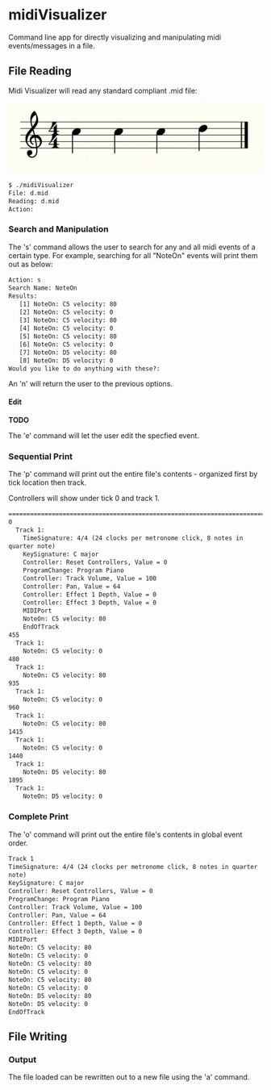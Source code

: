 # midiVisualizer
Command line app for directly visualizing and manipulating midi events/messages in a file.

## File Reading

Midi Visualizer will read any standard compliant .mid file: 

![alt-text](https://github.com/jaredheddinger/midiVisualizer/blob/master/Resources/SampleScore.png)
```
$ ./midiVisualizer 
File: d.mid
Reading: d.mid
Action:
```

### Search and Manipulation

The 's' command allows the user to search for any and all midi events of a certain type. For example, searching for all "NoteOn" events will print them out as below: 

```
Action: s
Search Name: NoteOn
Results: 
   [1] NoteOn: C5 velocity: 80
   [2] NoteOn: C5 velocity: 0
   [3] NoteOn: C5 velocity: 80
   [4] NoteOn: C5 velocity: 0
   [5] NoteOn: C5 velocity: 80
   [6] NoteOn: C5 velocity: 0
   [7] NoteOn: D5 velocity: 80
   [8] NoteOn: D5 velocity: 0
Would you like to do anything with these?: 
```

An 'n' will return the user to the previous options. 

#### Edit 

**TODO**

The 'e' command will let the user edit the specfied event. 

### Sequential Print 
The 'p' command will print out the entire file's contents - organized first by tick location then track. 

Controllers will show under tick 0 and track 1. 

```
================================================================================
0    
  Track 1:
    TimeSignature: 4/4 (24 clocks per metronome click, 8 notes in quarter note)
    KeySignature: C major
    Controller: Reset Controllers, Value = 0
    ProgramChange: Program Piano
    Controller: Track Volume, Value = 100
    Controller: Pan, Value = 64
    Controller: Effect 1 Depth, Value = 0
    Controller: Effect 3 Depth, Value = 0
    MIDIPort
    NoteOn: C5 velocity: 80
    EndOfTrack
455 
  Track 1:
    NoteOn: C5 velocity: 0
480 
  Track 1:
    NoteOn: C5 velocity: 80
935 
  Track 1:
    NoteOn: C5 velocity: 0
960 
  Track 1:
    NoteOn: C5 velocity: 80
1415
  Track 1:
    NoteOn: C5 velocity: 0
1440
  Track 1:
    NoteOn: D5 velocity: 80
1895
  Track 1:
    NoteOn: D5 velocity: 0
```

### Complete Print 

The 'o' command will print out the entire file's contents in global event order. 

```
Track 1
TimeSignature: 4/4 (24 clocks per metronome click, 8 notes in quarter note)
KeySignature: C major
Controller: Reset Controllers, Value = 0
ProgramChange: Program Piano
Controller: Track Volume, Value = 100
Controller: Pan, Value = 64
Controller: Effect 1 Depth, Value = 0
Controller: Effect 3 Depth, Value = 0
MIDIPort
NoteOn: C5 velocity: 80
NoteOn: C5 velocity: 0
NoteOn: C5 velocity: 80
NoteOn: C5 velocity: 0
NoteOn: C5 velocity: 80
NoteOn: C5 velocity: 0
NoteOn: D5 velocity: 80
NoteOn: D5 velocity: 0
EndOfTrack

```

## File Writing 

### Output 

The file loaded can be rewritten out to a new file using the 'a' command. 
